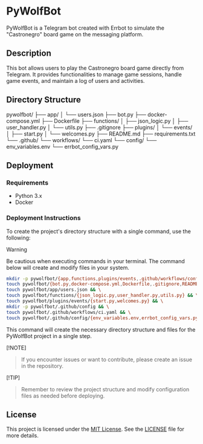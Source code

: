 # PyWolfBot

PyWolfBot is a Telegram bot created with Errbot to simulate the "Castronegro" board game on the messaging platform.

## Description

This bot allows users to play the Castronegro board game directly from Telegram. It provides functionalities to manage game sessions, handle game events, and maintain a log of users and activities.

## Directory Structure

pywolfbot/
├── app/
│ └── users.json
├── bot.py
├── docker-compose.yml
├── Dockerfile
├── functions/
│ ├── json_logic.py
│ ├── user_handler.py
│ └── utils.py
├── .gitignore
├── plugins/
│ └── events/
│ ├── start.py
│ └── welcomes.py
├── README.md
├── requirements.txt
└── .github/
└── workflows/
└── ci.yaml
└── config/
└── env_variables.env
└── errbot_config_vars.py


## Deployment

### Requirements

- Python 3.x
- Docker

### Deployment Instructions

To create the project's directory structure with a single command, use the following:

> [!WARNING]
> Be cautious when executing commands in your terminal. The command below will create and modify files in your system.

```bash
mkdir -p pywolfbot/{app,functions,plugins/events,.github/workflows/config} && \
touch pywolfbot/{bot.py,docker-compose.yml,Dockerfile,.gitignore,README.md,requirements.txt} && \
touch pywolfbot/app/users.json && \
touch pywolfbot/functions/{json_logic.py,user_handler.py,utils.py} && \
touch pywolfbot/plugins/events/{start.py,welcomes.py} && \
mkdir -p pywolfbot/.github/config && \
touch pywolfbot/.github/workflows/ci.yaml && \
touch pywolfbot/.github/config/{env_variables.env,errbot_config_vars.py}
```

This command will create the necessary directory structure and files for the PyWolfBot project in a single step.

[!NOTE]
> If you encounter issues or want to contribute, please create an issue in the repository.

[!TIP]
> Remember to review the project structure and modify configuration files as needed before deploying.

## License

This project is licensed under the [MIT License](LICENSE). See the [LICENSE](LICENSE) file for more details.
